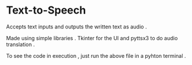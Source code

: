 # Text-to-Speech
Accepts text inputs and outputs the written text as audio .

Made using simple libraries . Tkinter for the UI and pyttsx3 to do audio translation . 

To see the code in execution , just run the above file in a pyhton terminal .

